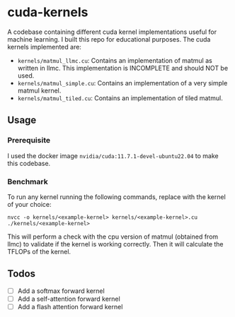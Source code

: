 # cuda-kernels
A codebase containing different cuda kernel implementations useful for machine learning. I built this repo for educational purposes. The cuda kernels implemented are:

* `kernels/matmul_llmc.cu`: Contains an implementation of matmul as written in llmc. This implementation is INCOMPLETE and should NOT be used.
* `kernels/matmul_simple.cu`: Contains an implementation of a very simple matmul kernel.
* `kernels/matmul_tiled.cu`: Contains an implementation of tiled matmul.

## Usage
### Prerequisite
I used the docker image `nvidia/cuda:11.7.1-devel-ubuntu22.04` to make this codebase.

### Benchmark
To run any kernel running the following commands, replace <example-kernel> with the kernel of your choice:
```
nvcc -o kernels/<example-kernel> kernels/<example-kernel>.cu
./kernels/<example-kernel>
```

This will perform a check with the cpu version of matmul (obtained from llmc) to validate if the kernel is working correctly. Then it will calculate the TFLOPs of the kernel.

## Todos
- [ ] Add a softmax forward kernel
- [ ] Add a self-attention forward kernel
- [ ] Add a flash attention forward kernel
